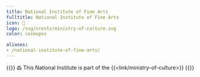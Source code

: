```yaml
---
title: National Institute of Fine Arts
fulltitle: National Institute of Fine Arts
icon: 🏢
logo: /svg/crests/ministry-of-culture.svg
color: cosmopos

aliases:
- /national-institute-of-fine-arts/
---
```

{{<note>}}
߷ This National Institute is part of the {{<link/ministry-of-culture>}}
{{</note>}}
